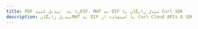 ---title: PDF را به  تبدیل کنیدDIF، MHT به DIF مبدل رایگان یا Curl SDKdescription: تبدیل رایگانMHT به DIF با استفاده از Curl Cloud APIs & SDK همچنین اسناد PDF را در Cloud ایجاد، ویرایش و رندر کنید.---
